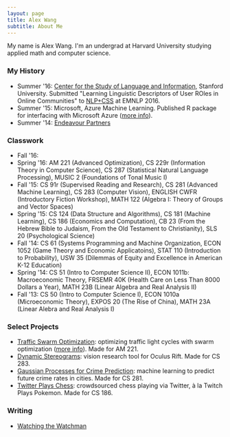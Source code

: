```yaml
---
layout: page
title: Alex Wang
subtitle: About Me
---
```


My name is Alex Wang. I'm an undergrad at Harvard University studying applied math and computer science.

### My History

- Summer '16: [Center for the Study of Language and Information](https://www-csli.stanford.edu/), Stanford University. Submitted "Learning Linguistic Descriptors of User ROles in Online Communities" to [NLP+CSS](https://sites.google.com/site/nlpandcss/nlpcss-at-emnlp-2016) at EMNLP 2016.
- Summer '15: Microsoft, Azure Machine Learning. Published R package for interfacing with Microsoft Azure ([more info](http://blogs.technet.com/b/machinelearning/archive/2015/09/25/build-and-deploy-a-predictive-web-app-using-rstudio-and-azure-ml.aspx)).
- Summer '14: [Endeavour Partners](http://endeavourpartners.net/)

### Classwork

- Fall '16:
- Spring '16: AM 221 (Advanced Optimization), CS 229r (Information Theory in Computer Science), CS 287 (Statistical Natural Language Processing), MUSIC 2 (Foundations of Tonal Music I)
- Fall '15: CS 91r (Supervised Reading and Research), CS 281 (Advanced Machine Learning), CS 283 (Computer Vision), ENGLISH CWFR (Introductory Fiction Workshop), MATH 122 (Algebra I: Theory of Groups and Vector Spaces)
- Spring '15: CS 124 (Data Structure and Algorithms), CS 181 (Machine Learning), CS 186 (Economics and Computation), CB 23 (From the Hebrew Bible to Judaism, From the Old Testament to Christianity), SLS 20 (Psychological Science)
- Fall '14: CS 61 (Systems Programming and Machine Organization, ECON 1052 (Game Theory and Economic Applicatoins), STAT 110 (Introduction to Probability), USW 35 (Dilemmas of Equity and Excellence in American K-12 Education)
- Spring '14: CS 51 (Intro to Computer Science II), ECON 1011b: Macroeconomic Theory, FRSEMR 40K (Health Care on Less Than 8000 Dollars a Year), MATH 23B (Linear Algebra and Real Analysis II)
- Fall '13: CS 50 (Intro to Computer Science I), ECON 1010a (Microeconomic Theory), EXPOS 20 (The Rise of China), MATH 23A (Linear Alebra and Real Analysis I)

### Select Projects

- [Traffic Swarm Optimization](https://github.com/W4ngatang/TrafficSwarmOptimization): optimizing traffic light cycles with swarm optimization ([more info](https://www.seas.harvard.edu/news/2016/06/ants-go-marching-on-to-optimize-traffic-lights)). Made for AM 221.
- [Dynamic Stereograms](https://github.com/W4ngatang/cs283-final-project): vision research tool for Oculus Rift. Made for CS 283.
- [Gaussian Processes for Crime Prediction](https://github.com/kandluis/crime-prediction): machine learning to predict future crime rates in cities. Made for CS 281.
- [Twitter Plays Chess](https://github.com/mgentili/TwitterPlaysChess"): crowdsourced chess playing via Twitter, &agrave; la Twitch Plays Pokemon. Made for CS 186. 

### Writing

- [Watching the Watchman](http://harvardpolitics.com/united-states/watching-watchman/)
